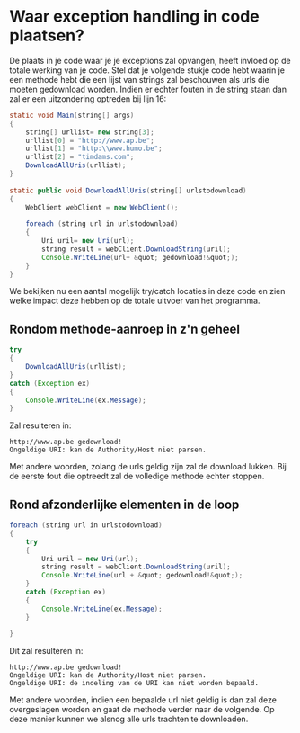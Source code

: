 # Waar exception handling in code plaatsen?

De plaats in je code waar je je exceptions zal opvangen, heeft invloed op de totale werking van je code. Stel dat je volgende stukje code hebt waarin je een methode hebt die een lijst van strings zal beschouwen als urls die moeten gedownload worden. Indien er echter fouten in de string staan dan zal er een uitzondering optreden bij lijn 16:

```java
static void Main(string[] args)
{
    string[] urllist= new string[3];
    urllist[0] = "http://www.ap.be";
    urllist[1] = "http:\\www.humo.be";
    urllist[2] = "timdams.com";
    DownloadAllUris(urllist);
}
 
static public void DownloadAllUris(string[] urlstodownload)
{
    WebClient webClient = new WebClient();
 
    foreach (string url in urlstodownload)
    {
        Uri uril= new Uri(url);
        string result = webClient.DownloadString(uril);
        Console.WriteLine(url+ &quot; gedownload!&quot;);
    }
}
```

We bekijken nu een aantal mogelijk try/catch locaties in deze code en zien welke impact deze hebben op de totale uitvoer van het programma.

## Rondom methode-aanroep in z'n geheel

```java
try
{
    DownloadAllUris(urllist);
}
catch (Exception ex)
{
    Console.WriteLine(ex.Message);
}
```

Zal resulteren in:

<!---{line-numbers:false}--->
```text
http://www.ap.be gedownload!
Ongeldige URI: kan de Authority/Host niet parsen.
```

Met andere woorden, zolang de urls geldig zijn zal de download lukken. Bij de eerste fout die optreedt zal de volledige methode echter stoppen.

## Rond afzonderlijke elementen in de loop

```java
foreach (string url in urlstodownload)
{
    try
    {
        Uri uril = new Uri(url);
        string result = webClient.DownloadString(uril);
        Console.WriteLine(url + &quot; gedownload!&quot;);
    }
    catch (Exception ex)
    {
        Console.WriteLine(ex.Message);
    }
 
}
```

Dit zal resulteren in:

<!---{line-numbers:false}--->
```text
http://www.ap.be gedownload!
Ongeldige URI: kan de Authority/Host niet parsen.
Ongeldige URI: de indeling van de URI kan niet worden bepaald.
```

Met andere woorden, indien een bepaalde url niet geldig is dan zal deze overgeslagen worden en gaat de methode verder naar de volgende. Op deze manier kunnen we alsnog alle urls trachten te downloaden.
